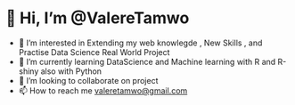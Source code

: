 #  👋 Hi, I’m @ValereTamwo
- 👀 I’m interested in Extending my web knowlegde , New Skills , and Practise Data Science Real World Project
- 🌱 I’m currently learning DataScience and Machine learning with R and R-shiny also with Python
- 💞️ I’m looking to collaborate on project 
- 📫 How to reach me valeretamwo@gmail.com

<!---
ValereTamwo/ValereTamwo is a ✨ special ✨ repository because its `README.md` (this file) appears on your GitHub profile.
You can click the Preview link to take a look at your changes. 
--->
